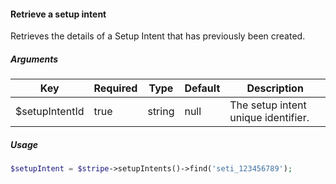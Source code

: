 #### Retrieve a setup intent

Retrieves the details of a Setup Intent that has previously been created.

##### Arguments

<table>
    <thead>
        <th>Key</th>
        <th>Required</th>
        <th>Type</th>
        <th>Default</th>
        <th>Description</th>
    </thead>
    <tbody>
        <tr>
            <td>$setupIntentId</td>
            <td>true</td>
            <td>string</td>
            <td>null</td>
            <td>The setup intent unique identifier.</td>
        </tr>
    </tbody>
</table>

##### Usage

```php
$setupIntent = $stripe->setupIntents()->find('seti_123456789');
```
